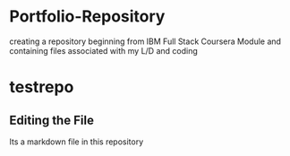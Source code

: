 # Portfolio-Repository
creating a repository beginning from IBM Full Stack Coursera Module and containing files associated with my L/D and coding

# testrepo

## Editing the File
Its a markdown file in this repository
